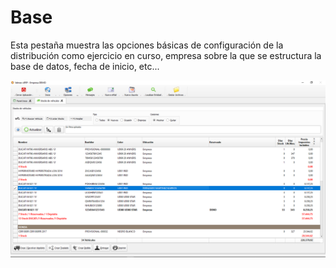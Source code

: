# Base

Esta pestaña muestra las opciones básicas de configuración de la distribución como ejercicio en curso, empresa sobre la que se estructura la base de datos, fecha de inicio, etc...

![](../../../.gitbook/assets/image%20%2872%29.png)



